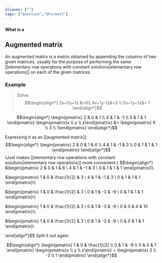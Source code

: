 ```yaml
---
aliases: [""]
tags: ["Question","QFormat3"]
---
```


#### What is a
## Augmented matrix
An augmented matrix is a matrix obtained by appending the columns of two given matrices, usually for the purpose of performing the same [[elementary row operations with constant solutions|elementary row operations]] on each of the given matrices.

### Example
> Solve:
> $$\begin{align*}
2x+0y+1z &=6\\
4x+1y-1z&=3 \\
0x+1y+1z&= 1
\end{align*}$$

$$\begin{align*}
\begin{pmatrix} 2 & 0 & 1 \\ 4 & 1 & -1 \\ 0 & 1 & 1 \end{pmatrix} \begin{pmatrix}x \\ y \\ z\end{pmatrix} &= \begin{pmatrix}  6  \\ 3 \\ 1\end{pmatrix}
\end{align*}$$

Expressing it as an [[augmented matrix]]:
$$\begin{align*}
\begin{pmatrix} 2 & 0 & 1 & 6 \\ 4 & 1 & -1 & 3 \\ 0 & 1 & 1 & 1 \end{pmatrix}
\end{align*}$$
(Just makes [[elementary row operations with constant solutions|elementary row operations]] more convenient.)
$$\begin{align*}
&\begin{pmatrix} 
2 & 0 & 1 & 6 \\ 
4 & 1 & -1 & 3 \\ 
0 & 1 & 1 & 1 
\end{pmatrix}\\\\

&\begin{pmatrix} 
1 & 0 & \frac{1}{2} & 3 \\ 
4 & 1 & -1 & 3 \\ 
0 & 1 & 1 & 1 
\end{pmatrix}\\\\

&\begin{pmatrix} 
1 & 0 & \frac{1}{2} & 3 \\ 
0 & 1 & -3 & -9 \\ 
0 & 1 & 1 & 1 
\end{pmatrix}\\\\

&\begin{pmatrix} 
1 & 0 & \frac{1}{2} & 3 \\ 
0 & 1 & -3 & -9 \\ 
0 & 0 & 4 & 10 
\end{pmatrix}\\\\

&\begin{pmatrix} 
1 & 0 & \frac{1}{2} & 3 \\ 
0 & 1 & -3 & -9 \\ 
0 & 0 & 1 & 1
\end{pmatrix}\\

\end{align*}$$
Split it out again:

$$\begin{align*}
\begin{pmatrix} 
1 & 0 & \frac{1}{2} \\ 
0 & 1 & -9  \\ 
0 & 0 & 1 
\end{pmatrix} \begin{pmatrix}x \\ y \\ z\end{pmatrix} = \begin{pmatrix} 3 \\ -3 \\ 1 \end{pmatrix}
\end{align*}$$
